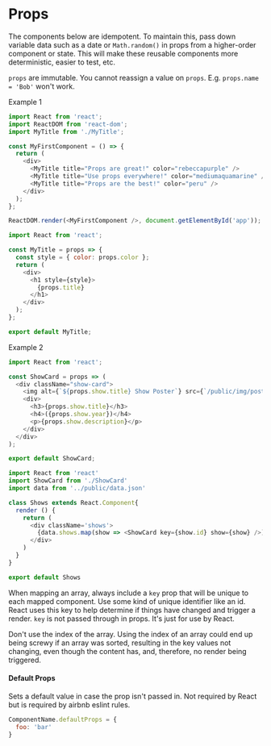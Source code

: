# Props

The components below are idempotent. To maintain this, pass down variable data such as a date or `Math.random()` in props from a higher-order component or state. This will make these reusable components more deterministic, easier to test, etc.

`props` are immutable. You cannot reassign a value on `props`. E.g. `props.name = 'Bob'` won't work.

Example 1
```javascript
import React from 'react';
import ReactDOM from 'react-dom';
import MyTitle from './MyTitle';

const MyFirstComponent = () => {
  return (
    <div>
      <MyTitle title="Props are great!" color="rebeccapurple" />
      <MyTitle title="Use props everywhere!" color="mediumaquamarine" />
      <MyTitle title="Props are the best!" color="peru" />
    </div>
  );
};

ReactDOM.render(<MyFirstComponent />, document.getElementById('app'));
```
```javascript
import React from 'react';

const MyTitle = props => {
  const style = { color: props.color };
  return (
    <div>
      <h1 style={style}>
        {props.title}
      </h1>
    </div>
  );
};

export default MyTitle;
```

Example 2
```javascript
import React from 'react';

const ShowCard = props => (
  <div className="show-card">
    <img alt={`${props.show.title} Show Poster`} src={`/public/img/posters/${props.show.poster}`} />
    <div>
      <h3>{props.show.title}</h3>
      <h4>({props.show.year})</h4>
      <p>{props.show.description}</p>
    </div>
  </div>
);

export default ShowCard;
```
```javascript
import React from 'react'
import ShowCard from './ShowCard'
import data from '../public/data.json'

class Shows extends React.Component{
  render () {
    return (
      <div className='shows'>
        {data.shows.map(show => <ShowCard key={show.id} show={show} />)}
      </div>
    )
  }
}

export default Shows
```
When mapping an array, always include a `key` prop that will be unique to each mapped component. Use some kind of unique identifier like an id. React uses this key to help determine if things have changed and trigger a render. `key` is not passed through in props. It's just for use by React.

Don't use the index of the array. Using the index of an array could end up being screwy if an array was sorted, resulting in the key values not changing, even though the content has, and, therefore, no render being triggered.

#### Default Props
Sets a default value in case the prop isn't passed in. Not required by React but is required by airbnb eslint rules.
```javascript
ComponentName.defaultProps = {
  foo: 'bar'
}
```

